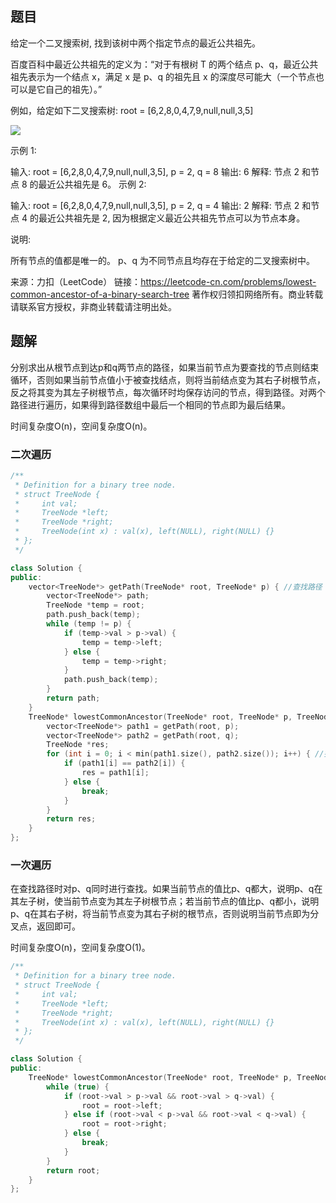 ## 题目

给定一个二叉搜索树, 找到该树中两个指定节点的最近公共祖先。

百度百科中最近公共祖先的定义为：“对于有根树 T 的两个结点 p、q，最近公共祖先表示为一个结点 x，满足 x 是 p、q 的祖先且 x 的深度尽可能大（一个节点也可以是它自己的祖先）。”

例如，给定如下二叉搜索树:  root = [6,2,8,0,4,7,9,null,null,3,5]



![](https://assets.leetcode-cn.com/aliyun-lc-upload/uploads/2018/12/14/binarysearchtree_improved.png) 

示例 1:

输入: root = [6,2,8,0,4,7,9,null,null,3,5], p = 2, q = 8
输出: 6 
解释: 节点 2 和节点 8 的最近公共祖先是 6。
示例 2:

输入: root = [6,2,8,0,4,7,9,null,null,3,5], p = 2, q = 4
输出: 2
解释: 节点 2 和节点 4 的最近公共祖先是 2, 因为根据定义最近公共祖先节点可以为节点本身。


说明:

所有节点的值都是唯一的。
p、q 为不同节点且均存在于给定的二叉搜索树中。

来源：力扣（LeetCode）
链接：https://leetcode-cn.com/problems/lowest-common-ancestor-of-a-binary-search-tree
著作权归领扣网络所有。商业转载请联系官方授权，非商业转载请注明出处。

## 题解

分别求出从根节点到达p和q两节点的路径，如果当前节点为要查找的节点则结束循环，否则如果当前节点值小于被查找结点，则将当前结点变为其右子树根节点，反之将其变为其左子树根节点，每次循环时均保存访问的节点，得到路径。对两个路径进行遍历，如果得到路径数组中最后一个相同的节点即为最后结果。

时间复杂度O(n)，空间复杂度O(n)。

### 二次遍历

```c++
/**
 * Definition for a binary tree node.
 * struct TreeNode {
 *     int val;
 *     TreeNode *left;
 *     TreeNode *right;
 *     TreeNode(int x) : val(x), left(NULL), right(NULL) {}
 * };
 */

class Solution {
public:
    vector<TreeNode*> getPath(TreeNode* root, TreeNode* p) { //查找路径
        vector<TreeNode*> path;
        TreeNode *temp = root;
        path.push_back(temp);
        while (temp != p) {
            if (temp->val > p->val) {
                temp = temp->left;
            } else {
                temp = temp->right;
            }
            path.push_back(temp);
        }
        return path;
    }
    TreeNode* lowestCommonAncestor(TreeNode* root, TreeNode* p, TreeNode* q) {
        vector<TreeNode*> path1 = getPath(root, p);
        vector<TreeNode*> path2 = getPath(root, q);
        TreeNode *res;
        for (int i = 0; i < min(path1.size(), path2.size()); i++) { //找到两路径最后一个相同节点为结果
            if (path1[i] == path2[i]) {
                res = path1[i];
            } else {
                break;
            }
        }
        return res;
    }
};
```

### 一次遍历

在查找路径时对p、q同时进行查找。如果当前节点的值比p、q都大，说明p、q在其左子树，使当前节点变为其左子树根节点；若当前节点的值比p、q都小，说明p、q在其右子树，将当前节点变为其右子树的根节点，否则说明当前节点即为分叉点，返回即可。

时间复杂度O(n)，空间复杂度O(1)。

```c++
/**
 * Definition for a binary tree node.
 * struct TreeNode {
 *     int val;
 *     TreeNode *left;
 *     TreeNode *right;
 *     TreeNode(int x) : val(x), left(NULL), right(NULL) {}
 * };
 */

class Solution {
public:
    TreeNode* lowestCommonAncestor(TreeNode* root, TreeNode* p, TreeNode* q) {
        while (true) {
            if (root->val > p->val && root->val > q->val) {
                root = root->left;
            } else if (root->val < p->val && root->val < q->val) {
                root = root->right;
            } else {
                break;
            }
        }
        return root;
    }
};
```


